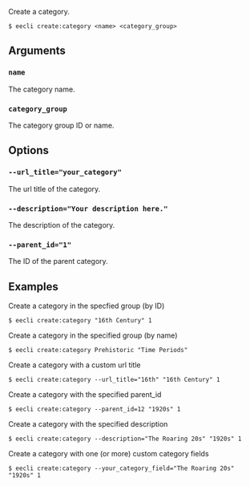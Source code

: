 Create a category.

```
$ eecli create:category <name> <category_group>
```

## Arguments

### `name`

The category name.

### `category_group`

The category group ID or name.

## Options

### `--url_title="your_category"`

The url title of the category.

### `--description="Your description here."`

The description of the category.

### `--parent_id="1"`

The ID of the parent category.

## Examples

Create a category in the specfied group (by ID)

```
$ eecli create:category "16th Century" 1
```

Create a category in the specified group (by name)

```
$ eecli create:category Prehistoric "Time Periods"
```

Create a category with a custom url title

```
$ eecli create:category --url_title="16th" "16th Century" 1
```

Create a category with the specified parent_id

```
$ eecli create:category --parent_id=12 "1920s" 1
```

Create a category with the specified description

```
$ eecli create:category --description="The Roaring 20s" "1920s" 1
```

Create a category with one (or more) custom category fields

```
$ eecli create:category --your_category_field="The Roaring 20s" "1920s" 1
```